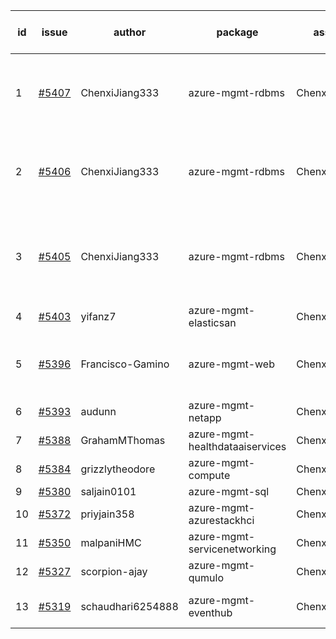 | id | issue | author | package | assignee | bot advice | created date of issue | target release date | date from target |
| ------ | ------ | ------ | ------ | ------ | ------ | ------ | ------ | :-----: |
| 1 | [#5407](https://github.com/Azure/sdk-release-request/issues/5407) | ChenxiJiang333 | azure-mgmt-rdbms | ChenxiJiang333 | duplicated issue  <br> Attention to inconsistent tag. MultiAPI | 08-07 | fail to get. |  |
| 2 | [#5406](https://github.com/Azure/sdk-release-request/issues/5406) | ChenxiJiang333 | azure-mgmt-rdbms | ChenxiJiang333 | duplicated issue  <br> Attention to inconsistent tag. MultiAPI | 08-07 | fail to get. |  |
| 3 | [#5405](https://github.com/Azure/sdk-release-request/issues/5405) | ChenxiJiang333 | azure-mgmt-rdbms | ChenxiJiang333 | duplicated issue  <br> new version is 0.0.0, please check base branch! | 08-07 | fail to get. |  |
| 4 | [#5403](https://github.com/Azure/sdk-release-request/issues/5403) | yifanz7 | azure-mgmt-elasticsan | ChenxiJiang333 | HoldOn. | 08-07 | 08-22 |  |
| 5 | [#5396](https://github.com/Azure/sdk-release-request/issues/5396) | Francisco-Gamino | azure-mgmt-web | ChenxiJiang333 | new version is 0.0.0, please check base branch! | 08-01 | fail to get. |  |
| 6 | [#5393](https://github.com/Azure/sdk-release-request/issues/5393) | audunn | azure-mgmt-netapp | ChenxiJiang333 |  | 07-31 | 08-23 |  |
| 7 | [#5388](https://github.com/Azure/sdk-release-request/issues/5388) | GrahamMThomas | azure-mgmt-healthdataaiservices | ChenxiJiang333 | FirstBeta. TypeSpec. | 07-30 | 08-15 |  |
| 8 | [#5384](https://github.com/Azure/sdk-release-request/issues/5384) | grizzlytheodore | azure-mgmt-compute | ChenxiJiang333 |  | 07-30 | 08-23 |  |
| 9 | [#5380](https://github.com/Azure/sdk-release-request/issues/5380) | saljain0101 | azure-mgmt-sql | ChenxiJiang333 |  | 07-26 | 08-22 |  |
| 10 | [#5372](https://github.com/Azure/sdk-release-request/issues/5372) | priyjain358 | azure-mgmt-azurestackhci | ChenxiJiang333 |  | 07-24 | 08-22 |  |
| 11 | [#5350](https://github.com/Azure/sdk-release-request/issues/5350) | malpaniHMC | azure-mgmt-servicenetworking | ChenxiJiang333 | HoldOn. | 07-18 | 08-23 |  |
| 12 | [#5327](https://github.com/Azure/sdk-release-request/issues/5327) | scorpion-ajay | azure-mgmt-qumulo | ChenxiJiang333 |  | 07-09 | 07-31 |  |
| 13 | [#5319](https://github.com/Azure/sdk-release-request/issues/5319) | schaudhari6254888 | azure-mgmt-eventhub | ChenxiJiang333 | new comment. HoldOn. | 07-05 | 07-24 |  |
